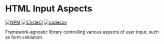 HTML Input Aspects
==================

[![NPM][npm-image]][npm-url]
[![CircleCI][ci-image]][ci-url]
[![codecov][codecov-image]][codecov-url]

Framework-agnostic library controlling various aspects of user input, such as form validation.


[npm-image]: https://img.shields.io/npm/v/input-aspects.svg
[npm-url]: https://www.npmjs.com/package/input-aspects
[ci-image]:https://circleci.com/gh/surol/input-aspects.svg?style=shield
[ci-url]:https://circleci.com/gh/surol/input-aspects
[codecov-image]: https://codecov.io/gh/surol/input-aspects/branch/master/graph/badge.svg
[codecov-url]: https://codecov.io/gh/surol/input-aspects
